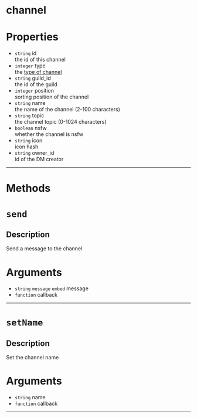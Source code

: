# channel

# Properties
* `string` id  
the id of this channel  
* `integer` type  
the [type of channel](https://discord.com/developers/docs/resources/channel#channel-object-channel-types)  
* `string` guild_id  
the id of the guild  
* `integer` position  
sorting position of the channel  
* `string` name  
the name of the channel (2-100 characters)  
* `string` topic  
the channel topic (0-1024 characters)  
* `boolean` nsfw  
whether the channel is nsfw  
* `string` icon  
icon hash  
* `string` owner_id  
id of the DM creator  

---
# Methods
# `send`


Description
---
Send a message to the channel  
# Arguments
* `string` `message` `embed` message  
* `function` callback  

---
# `setName`


Description
---
Set the channel name  
# Arguments
* `string` name  
* `function` callback  

---
